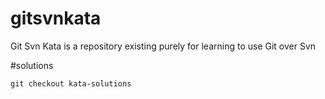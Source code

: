 # gitsvnkata
Git Svn Kata is a repository existing purely for learning to use Git over Svn

#solutions
```
git checkout kata-solutions
```

